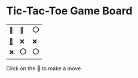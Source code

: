 # Tic-Tac-Toe Game Board
|   |   |   |
|---|---|---|
|[🔎](OEOXXXXOO.md) |[🔎](EOOXXXXOO.md) |⭕ |
|[🔎](XEOOXXXOO.md) |❌ |❌ |
|❌ |⭕ |⭕ |

Click on the 🔎 to make a move